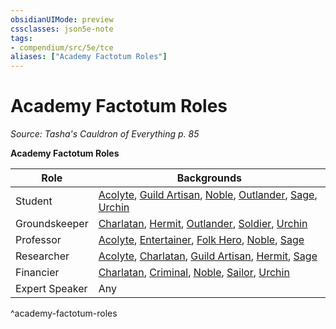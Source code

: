 ```yaml
---
obsidianUIMode: preview
cssclasses: json5e-note
tags:
- compendium/src/5e/tce
aliases: ["Academy Factotum Roles"]
---
```

# Academy Factotum Roles
*Source: Tasha's Cauldron of Everything p. 85* 

**Academy Factotum Roles**

| Role | Backgrounds |
|------|-------------|
| Student | [Acolyte](/Systems/5e/backgrounds/acolyte.md), [Guild Artisan](/Systems/5e/backgrounds/guild-artisan.md), [Noble](/Systems/5e/backgrounds/noble.md), [Outlander](/Systems/5e/backgrounds/outlander.md), [Sage](/Systems/5e/backgrounds/sage.md), [Urchin](/Systems/5e/backgrounds/urchin.md) |
| Groundskeeper | [Charlatan](/Systems/5e/backgrounds/charlatan.md), [Hermit](/Systems/5e/backgrounds/hermit.md), [Outlander](/Systems/5e/backgrounds/outlander.md), [Soldier](/Systems/5e/backgrounds/soldier.md), [Urchin](/Systems/5e/backgrounds/urchin.md) |
| Professor | [Acolyte](/Systems/5e/backgrounds/acolyte.md), [Entertainer](/Systems/5e/backgrounds/entertainer.md), [Folk Hero](/Systems/5e/backgrounds/folk-hero.md), [Noble](/Systems/5e/backgrounds/noble.md), [Sage](/Systems/5e/backgrounds/sage.md) |
| Researcher | [Acolyte](/Systems/5e/backgrounds/acolyte.md), [Charlatan](/Systems/5e/backgrounds/charlatan.md), [Guild Artisan](/Systems/5e/backgrounds/guild-artisan.md), [Hermit](/Systems/5e/backgrounds/hermit.md), [Sage](/Systems/5e/backgrounds/sage.md) |
| Financier | [Charlatan](/Systems/5e/backgrounds/charlatan.md), [Criminal](/Systems/5e/backgrounds/criminal.md), [Noble](/Systems/5e/backgrounds/noble.md), [Sailor](/Systems/5e/backgrounds/sailor.md), [Urchin](/Systems/5e/backgrounds/urchin.md) |
| Expert Speaker | Any |
^academy-factotum-roles